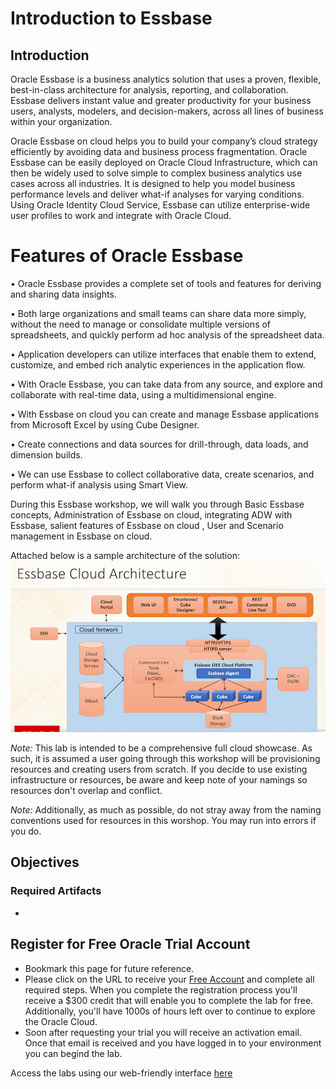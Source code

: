 # Introduction to Essbase

## Introduction
Oracle Essbase is a business analytics solution that uses a proven, flexible, best-in-class architecture for analysis, reporting, and collaboration. Essbase delivers instant value and greater productivity for your business users, analysts, modelers, and decision-makers, across all lines of business within your organization.

Oracle Essbase on cloud helps you to build your company’s cloud strategy efficiently by avoiding data and business process fragmentation. Oracle Essbase can be easily deployed on Oracle Cloud Infrastructure, which can then be widely used to solve simple to complex business analytics use cases across all industries. It is designed to help you model business performance levels and deliver what-if analyses for varying conditions. Using Oracle Identity Cloud Service, Essbase can utilize enterprise-wide user profiles to work and integrate with Oracle Cloud.

# Features of Oracle Essbase

•	Oracle Essbase provides a complete set of tools and features for deriving and sharing data insights.

•	Both large organizations and small teams can share data more simply, without the need to manage or consolidate multiple versions of spreadsheets, and quickly perform ad hoc analysis of the spreadsheet data.

•	Application developers can utilize interfaces that enable them to extend, customize, and embed rich analytic experiences in the application flow.

•	With Oracle Essbase, you can take data from any source, and explore and collaborate with real-time data, using a               multidimensional engine.

•	With Essbase on cloud you can create and manage Essbase applications from Microsoft Excel by using Cube Designer.

•	Create connections and data sources for drill-through, data loads, and dimension builds.

•	We can use Essbase to collect collaborative data, create scenarios, and perform what-if analysis using Smart View.


During this Essbase workshop, we will walk you through Basic Essbase concepts, Administration of Essbase on cloud, integrating ADW with Essbase, salient features of Essbase on cloud , User and Scenario management in Essbase on cloud.

Attached below is a sample architecture of the solution:
![](Architecture.png)

*Note:* This lab is intended to be a comprehensive full cloud showcase. As such, it is assumed a user going through this workshop will be provisioning resources and creating users from scratch. If you decide to use existing infrastructure or resources, be aware and keep note of your namings so resources don't overlap and conflict.

*Note:* Additionally, as much as possible, do not stray away from the naming conventions used for resources in this worshop. You may run into errors if you do.

## Objectives


### Required Artifacts
* 

## Register for Free Oracle Trial Account
* Bookmark this page for future reference.
* Please click on the URL to receive your [Free Account](https://myservices.us.oraclecloud.com/mycloud/signup?language=en&sourceType=:ex:tb:::RC_NAMK190227P00084:PredictDemandML_ADW_HOL&SC=:ex:tb:::RC_NAMK190227P00084:PredictDemandML_ADW_HOL&pcode=NAMK190227P00084) and complete all required steps. When you complete the registration process you'll receive a $300 credit that will enable you to complete the lab for free. Additionally, you'll have 1000s of hours left over to continue to explore the Oracle Cloud.
* Soon after requesting your trial you will receive an activation email. Once that email is received and you have logged in to your environment you can begind the lab.

Access the labs using our web-friendly interface [here](https://bangaloresolutionshub.github.io/essbaseworkshop/)  

